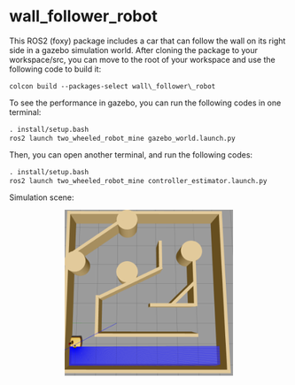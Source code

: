 # wall_follower_robot
This ROS2 (foxy) package includes a car that can follow the wall on its right side in a gazebo simulation world. After cloning the package to your workspace/src, you can move to the root of your workspace and use the following code to build it:
```
colcon build --packages-select wall\_follower\_robot
``` 
To see the performance in gazebo, you can run the following codes in one terminal:
```
. install/setup.bash
ros2 launch two_wheeled_robot_mine gazebo_world.launch.py
```
Then, you can open another terminal, and run the following codes:
```
. install/setup.bash
ros2 launch two_wheeled_robot_mine controller_estimator.launch.py
```
Simulation scene:
<p align="center">
	<img height="300" src="/images/simulation_in_gazebo.png" />
</p>
